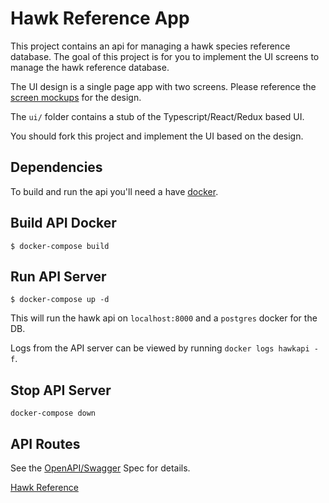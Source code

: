 # Hawk Reference App

This project contains an api for managing a hawk species reference database.
The goal of this project is for you to implement the UI screens to manage the hawk reference database.

The UI design is a single page app with two screens. Please
reference the [screen mockups](Hawk%20Reference%20UI%20Mocks.pdf) for the design.

The `ui/` folder contains a stub of the Typescript/React/Redux based UI.

You should fork this project and implement the UI based on the design.


## Dependencies

To build and run the api you'll need a have [docker](https://www.docker.com/products/docker-desktop).

## Build API Docker

```
$ docker-compose build
```

## Run API Server

```
$ docker-compose up -d
```

This will run the hawk api on `localhost:8000` and a `postgres` docker for the DB.

Logs from the API server can be viewed by running `docker logs hawkapi -f`.

## Stop API Server

```
docker-compose down
```

## API Routes

See the [OpenAPI/Swagger](hawkapi-swagger-2.0.json) Spec for details.

[Hawk Reference](https://www.allaboutbirds.org/news/search/?q=hawks)
